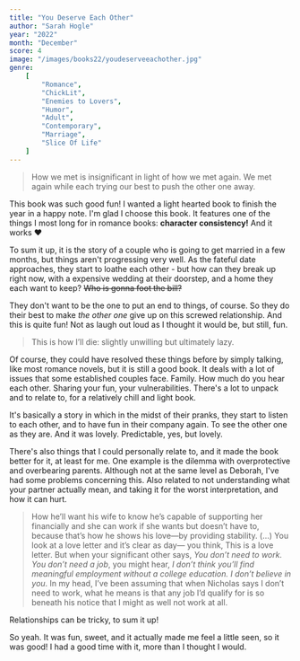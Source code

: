 ```yaml
---
title: "You Deserve Each Other"
author: "Sarah Hogle"
year: "2022"
month: "December"
score: 4
image: "/images/books22/youdeserveeachother.jpg"
genre:
    [
        "Romance",
        "ChickLit",
        "Enemies to Lovers",
        "Humor",
        "Adult",
        "Contemporary",
        "Marriage",
        "Slice Of Life"
    ]
---
```


> How we met is insignificant in light of how we met again.
> We met again while each trying our best to push the other one away.

This book was such good fun!
I wanted a light hearted book to finish the year in a happy note. I'm glad I choose this book. It features one of the things I most long for in romance books: **character consistency!** And it works ❤️

To sum it up, it is the story of a couple who is going to get married in a few months, but things aren't progressing very well. As the fateful date approaches, they start to loathe each other - but how can they break up right now, with a expensive wedding at their doorstep, and a home they each want to keep? ~~Who is gonna foot the bill?~~

They don't want to be the one to put an end to things, of course. So they do their best to make _the other one_ give up on this screwed relationship. And this is quite fun! Not as laugh out loud as I thought it would be, but still, fun.

> This is how I’ll die: slightly unwilling but ultimately lazy.

Of course, they could have resolved these things before by simply talking, like most romance novels, but it is still a good book. It deals with a lot of issues that some established couples face. Family. How much do you hear each other. Sharing your fun, your vulnerabilities. There's a lot to unpack and to relate to, for a relatively chill and light book.

It's basically a story in which in the midst of their pranks, they start to listen to each other, and to have fun in their company again. To see the other one as they are. And it was lovely. Predictable, yes, but lovely.

There's also things that I could personally relate to, and it made the book better for it, at least for me. One example is the dilemma with overprotective and overbearing parents. Although not at the same level as Deborah, I've had some problems concerning this. Also related to not understanding what your partner actually mean, and taking it for the worst interpretation, and how it can hurt.

> How he’ll want his wife to know he’s capable of supporting her financially and she can work if she wants but doesn’t have to, because that’s how he shows his love—by providing stability. (…)
> You look at a love letter and it’s clear as day— you think, This is a love letter. But when your significant other says, _You don’t need to work. You don’t need a job_, you might hear, _I don’t think you’ll find meaningful employment without a college education. I don’t believe in you_. In my head, I’ve been assuming that when Nicholas says I don’t need to work, what he means is that any job I’d qualify for is so beneath his notice that I might as well not work at all.

Relationships can be tricky, to sum it up!

So yeah. It was fun, sweet, and it actually made me feel a little seen, so it was good! I had a good time with it, more than I thought I would.
